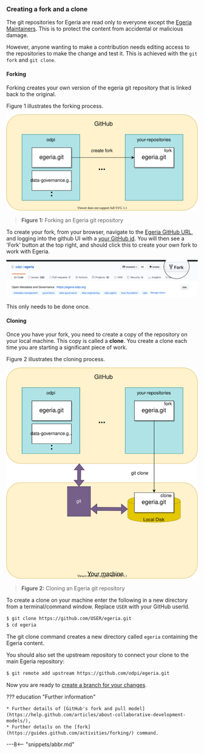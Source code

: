 <!-- SPDX-License-Identifier: CC-BY-4.0 -->
<!-- Copyright Contributors to the ODPi Egeria project 2020. -->

### Creating a fork and a clone

The git repositories for Egeria are read only to everyone except the
[Egeria Maintainers](https://github.com/odpi/egeria/blob/master/MAINTAINERS.md).  This is to protect the content from
accidental or malicious damage.

However, anyone wanting to make a contribution needs
editing access to the repositories to make the change and test it.
This is achieved with the `git fork` and `git clone`.

#### Forking

Forking creates your own version of the egeria git repository that is linked back to the
original.

Figure 1 illustrates the forking process.

![Figure 1](git-hub-fork.svg)
> **Figure 1:** Forking an Egeria git repository

To create your fork, from your browser, navigate to the [Egeria GitHub URL](https://github.com/odpi/egeria),
and logging into the github UI with a 
[your GitHub id](task-getting-git-hub-id.md).
You will then see a 'Fork' button at the top right, and should click this to 
create your own fork to work with Egeria. 

![Fork Button](git-hub-fork-button.png)

This only needs to be done once.

#### Cloning

Once you have your fork, you need to create a copy of the repository on your local machine.
This copy is called a **clone**.  You create a clone each time you are starting a significant piece of work.

Figure 2 illustrates the cloning process.

![Figure 2](git-clone.svg)
> **Figure 2:** Cloning an Egeria git repository

To create a clone on your machine enter the following in a new directory from a terminal/command window.
Replace `USER` with your GitHub userId.

```bash
$ git clone https://github.com/USER/egeria.git
$ cd egeria
```

The git clone command creates a new directory called `egeria` containing the Egeria content.

You should also set the upstream repository to connect your clone to the main Egeria repository:

```bash
$ git remote add upstream https://github.com/odpi/egeria.git
```

Now you are ready to [create a branch for your changes](task-creating-git-branches.md).

??? education "Further information"

    * Further details of [GitHub's fork and pull model](https://help.github.com/articles/about-collaborative-development-models/),
    * Further details on the [fork](https://guides.github.com/activities/forking/) command.


---8<-- "snippets/abbr.md"